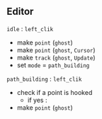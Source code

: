 Editor
------

`idle` : `left_clik` 
- make `point` (`ghost`)
- make `point` (`ghost`, `Cursor`)
- make `track` (`ghost`, `Update`)
- set `mode` = `path_building`

`path_building` : `left_clik`
- check if a point is hooked
    - if yes : 
- make `point` (`ghost`)

